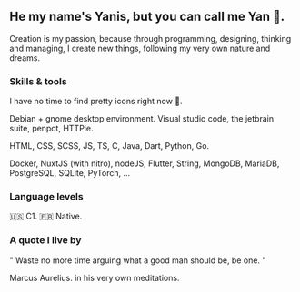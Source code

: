 ## He my name's Yanis, but you can call me Yan 🗿.

Creation is my passion, because through programming, designing, thinking and managing, I create new things, following my very own nature and dreams.

### Skills & tools
I have no time to find pretty icons right now 🥱.

Debian + gnome desktop environment. Visual studio code, the jetbrain suite, penpot, HTTPie.

HTML, CSS, SCSS, JS, TS, C, Java, Dart, Python, Go.

Docker, NuxtJS (with nitro), nodeJS, Flutter, String, MongoDB, MariaDB, PostgreSQL, SQLite, PyTorch, ...




### Language levels
🇺🇸 C1.
🇫🇷 Native.

### A quote I live by
"
Waste no more time arguing what a good man should be, be one.
"

Marcus Aurelius. in his very own meditations.

